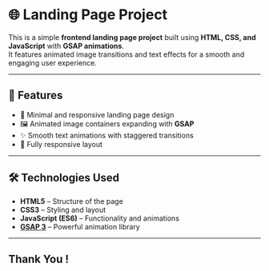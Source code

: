 # 🌐 Landing Page Project

This is a simple **frontend landing page project** built using **HTML, CSS, and JavaScript** with **GSAP animations**.  
It features animated image transitions and text effects for a smooth and engaging user experience.

---

## 🚀 Features
- 🎨 Minimal and responsive landing page design  
- 🖼️ Animated image containers expanding with **GSAP**  
- ✨ Smooth text animations with staggered transitions  
- 📱 Fully responsive layout  

---

## 🛠️ Technologies Used
- **HTML5** – Structure of the page  
- **CSS3** – Styling and layout  
- **JavaScript (ES6)** – Functionality and animations  
- **[GSAP 3](https://greensock.com/gsap/)** – Powerful animation library  

---

## Thank You !
